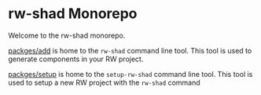 rw-shad Monorepo
================

Welcome to the rw-shad monorepo.

[packges/add](packages/add) is home to the `rw-shad` command line tool. This
tool is used to generate components in your RW project.

[packges/setup](packages/setup) is home to the `setup-rw-shad` command line
tool. This tool is used to setup a new RW project with the `rw-shad` command
